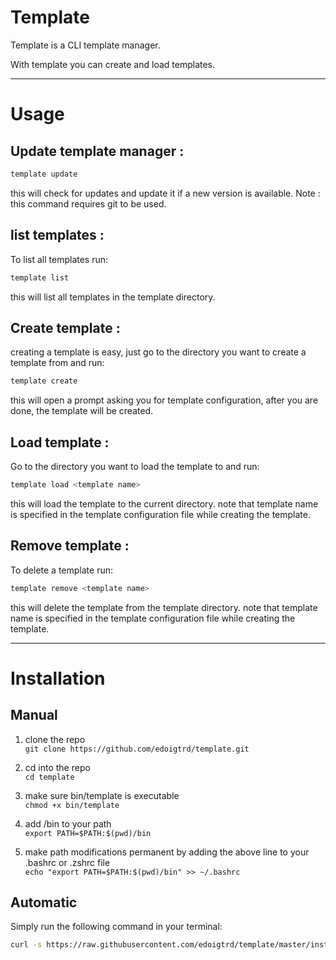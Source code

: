 # Template

Template is a CLI template manager.

With template you can create and load templates.

---
# Usage

## Update template manager :
```bash
template update
```
this will check for updates and update it if a new version is available.
Note : this command requires git to be used.

## list templates :

To list all templates run:
```bash
template list
```
this will list all templates in the template directory.


## Create template :

creating a template is easy, just go to the directory you want to create a template from and run:
```bash
template create
```
this will open a prompt asking you for template configuration, after you are done, the template will be created.


## Load template :

Go to the directory you want to load the template to and run:
```bash
template load <template name>
```
this will load the template to the current directory.
note that template name is specified in the template configuration file while creating the template.

## Remove template :
    
To delete a template run:
```bash
template remove <template name>
```
this will delete the template from the template directory.
note that template name is specified in the template configuration file while creating the template.

---

# Installation

## Manual

1. clone the repo <br>
    `git clone https://github.com/edoigtrd/template.git`

2. cd into the repo<br>
    `cd template`

3. make sure bin/template is executable <br>
    `chmod +x bin/template`

4. add /bin to your path <br>
    `export PATH=$PATH:$(pwd)/bin`

5. make path modifications permanent by adding the above line to your .bashrc or .zshrc file <br>
    `echo "export PATH=$PATH:$(pwd)/bin" >> ~/.bashrc`

## Automatic

Simply run the following command in your terminal:
```bash
curl -s https://raw.githubusercontent.com/edoigtrd/template/master/install.sh | bash
```